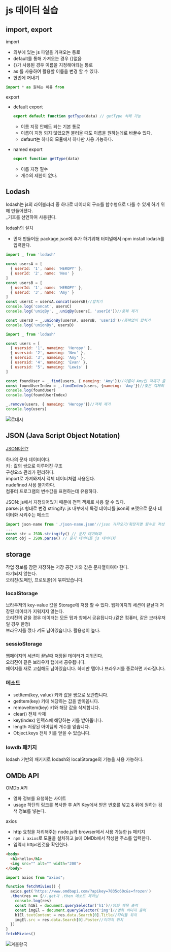 # js 데이터 실습

## import, export

import
- 외부에 있는 js 파일을 가져오는 통로
- default를 통해 가져오는 경우 {}없음
- {}가 사용된 경우 이름을 지정해야되는 통로
- as 를 사용하여 활용할 이름을 변경 할 수 있다.
- 한번에 꺼내기 
```js
import * as 원하는 이름 from 
```

export
- default export
  ```js
  export default function getType(data) // getType 삭제 가능
  ```
  - 이름 지정 안해도 되는 기본 통로
  - 이름이 지정 되지 않았으면 불러올 때도 이름을 원하는데로 바꿀수 있다.
  - defaurt는 하나의 모듈에서 하나만 사용 가능하다.

- named export
  ```js
  export function getType(data)
  ```
  - 이름 지정 필수
  - 개수의 제한이 없다.

## Lodash

lodash는 js의 라이블러리 중 하나로 데이터의 구조를 함수형으로 다룰 수 있게 하기 위해 만들어졌다.  
_기호를 선언하여 사용된다.  

lodash의 설치
- 먼저 만들어둔 package.json에 추가 하기위해 터미널에서 npm install lodash를 입력한다.
```js
import _ from 'lodash'

const usersA = [
  { userId: '1', name: 'HEROPY' },
  { userId: '2', name: 'Neo' }
]
const usersB = [
  { userId: '1', name: 'HEROPY' },
  { userId: '3', name: 'Amy' }
]
const usersC = usersA.concat(usersB)//합치기
console.log('concat', usersC)
console.log('uniqBy', _.uniqBy(usersC, 'userId'))//중복 제거

const usersD = _.unionBy(usersA, usersB, 'userId')//중복없이 합치기
console.log('unionBy', usersD)
```
```js
import _ from 'lodash'

const users = [
  { usersid: '1', nameing: 'Heropy' },
  { usersid: '2', nameing: 'Neo' },
  { usersid: '3', nameing: 'Amy' },
  { usersid: '4', nameing: 'Evan' },
  { usersid: '5', nameing: 'Lewis' }
]

const foundUser = _.find(users, { nameing: 'Amy'})//이름이 Amy인 객체가 출력 된다
const foundUserIndex = _.findIndex(users, {nameing: 'Amy'})//찾은 객체의 인덱스 번호를 출력한다
console.log(foundUser)
console.log(foundUserIndex)

_.remove(users, { nameing: 'Heropy'})//객체 제거
console.log(users)
```

![로대시](./lodash.png)

## JSON (Java Script Object Notation)

[JSON이란?](https://ko.wikipedia.org/wiki/JSON)

하나의 문자 데이터이다.  
키 : 값의 쌍으로 이루어진 구조  
구성요소 관리가 편리하다.  
import로 가져와져서 객체 데이터처럼 사용된다.  
nudefined 사용 불가하다.  
컴퓨터 프로그램의 변수값을 표현하는데 유용하다.  

JSON: js에서 지정되어있기 때문에 전역 객체로 사용 할 수 있다.  
parse: js 형태로 변경
stringify: js 내부에서 특정 데이터를 json의 포맷으로 문자 데이터화 시켜주는 메소드

```js
import json-name from './json-name.json'//json 가져오기/확장자명 필수로 작성
...
const str = JSON.stringify() // 문자 데이터화
const obj = JSON.parse() // 문자 데이터를 js 데이터화
```

## storage

작업 정보를 잠깐 저장하는 저장 공간
키와 값은 문자열이여야 한다.  
파기되지 않는다.  
오리진(도메인, 프로토콜)에 묶여있습니다.

### localStorage

브라우저의 key-value 값을 Storage에 저장 할 수 있다.
웹페이지의 세션이 끝날때 저장된 데이터가 지워지지 않는다.  
오리진의 같을 경우 데이터는 모든 탭과 창에서 공유됩니다.(같은 컴퓨터, 같은 브라우저일 경우 한정)  
브라우저를 껐다 켜도 남아있습니다.
활용성이 높다.

### sessioStorage

웹페이지의 세션이 끝날때 저장된 데이터가 지워진다.  
오리진이 같은 브라우저 탭에서 공유됩니다.  
페이지를 새로 고침해도 남아있습니다. 하지만 탭이나 브라우저를 종료하면 사라집니다.

### 메소드

- setItem(key, value) 키와 값을 쌍으로 보관합니다.
- getItem(key) 키에 해당하는 값을 받아옵니다.
- removeItem(key) 키와 해당 값을 삭제합니다.
- clear() 전체 삭제
- key(index) 인덱스에 해당하는 키를 받아옵니다.
- length 저장된 아이템의 개수를 얻습니다.
- Object.keys 전체 키를 얻을 수 있습니다.

### lowdb 패키지

lodash 기반의 패키지로 lodash와 localStorage의 기능을 사용 가능하다.

## OMDb API

OMDb API
- 영화 정보를 요청하는 사이트
- usage 하단의 링크를 복사한 후  API Key에서 받은 번호를 넣고 & 뒤에 원하는 검색 정보를 넣는다.

axios
- http 요청을 처리해주는 node.js와 browser에서 사용 가능한 js 패키지
- `npm i axios`로 모듈을 설치하고 js에 OMDb에서 작성한 주소를 입력한다.
- 입력시 https인것을 확인한다.

```HTML
<body>
  <h1>hello</h1>
  <img src="" alt="" width="200">
</body>
```
```js
import axios from "axios";

function fetchMivies() {
  axios.get('https://www.omdbapi.com/?apikey=7035c60c&s=frozen')
  .then(res => {//.get과 .then 메소드 체이닝
    console.log(res)
    const h1El = document.querySelector('h1')//영화 제목 출력
    const imgEl = document.querySelector('img')//영화 이미지 출력
    h1El.textContent = res.data.Search[0].Title//타이틀 위치
    imgEl.src = res.data.Search[0].Poster//이미지 위치
  })
}
fetchMivies()
```
![겨울왕국](./OMDb.png)